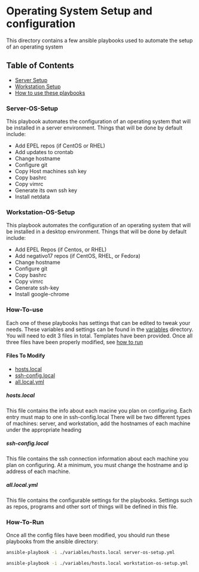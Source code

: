 
# Operating System Setup and configuration

This directory contains a few ansible playbooks used to automate the setup of an operating system

## Table of Contents

* [Server Setup](#server-os-setup)
* [Workstation Setup](#workstation-os-setup)
* [How to use these playbooks](#how-to-use)

### Server-OS-Setup

This playbook automates the configuration of an operating system that will be installed in a server environment. Things that will be done by default include:

* Add EPEL repos (if CentOS or RHEL)
* Add updates to crontab
* Change hostname
* Configure git
* Copy Host machines ssh key
* Copy bashrc
* Copy vimrc
* Generate its own ssh key
* Install netdata

### Workstation-OS-Setup

This playbook automates the configuration of an operating system that will be installed in a desktop environment. Things that will be done by default include:

* Add EPEL Repos (if Centos, or RHEL)
* Add negativo17 repos (if CentOS, RHEL, or Fedora)
* Change hostname
* Configure git
* Copy bashrc
* Copy vimrc
* Generate ssh-key
* Install google-chrome

### How-To-use

Each one of these playbooks has settings that can be edited to tweak your needs. These variables and settings can be found in the [variables](./variables/) directory. You will need to edit 3 files in total. Templates have been provided. Once all three files have been properly modified, see [how to run](#how-to-run)

#### Files To Modify

* [hosts.local](./variables/hosts.local.template)
* [ssh-config.local](./variables/ssh-config.local.template)
* [all.local.yml](./variables/all.yml)

##### hosts.local

This file contains the info about each macine you plan on configuring. Each entry must map to one in ssh-config.local
There will be two different types of machines: server, and workstation, add the hostnames of each machine under the appropriate heading

##### ssh-config.local

This file contains the ssh connection information about each machine you plan on configuring. At a minimum, you must change the hostname and ip address of each machine.

##### all.local.yml

This file contains the configurable settings for the playbooks. Settings such as repos, programs and other sort of things will be defined in this file.

### How-To-Run

Once all the config files have been modified, you should run these playbooks from the ansible directory:

```bash
ansible-playbook -i ./variables/hosts.local server-os-setup.yml
```

```bash
ansible-playbook -i ./variables/hosts.local workstation-os-setup.yml
```
